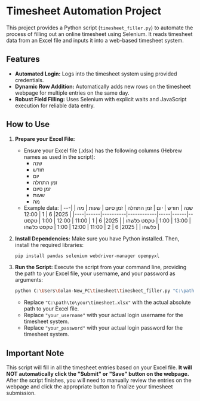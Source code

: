 # Timesheet Automation Project

This project provides a Python script (`timesheet_filler.py`) to automate the process of filling out an online timesheet using Selenium. It reads timesheet data from an Excel file and inputs it into a web-based timesheet system.

## Features

*   **Automated Login:** Logs into the timesheet system using provided credentials.
*   **Dynamic Row Addition:** Automatically adds new rows on the timesheet webpage for multiple entries on the same day.
*   **Robust Field Filling:** Uses Selenium with explicit waits and JavaScript execution for reliable data entry.

## How to Use

1.  **Prepare your Excel File:**
    *   Ensure your Excel file (.xlsx) has the following columns (Hebrew names as used in the script):
        *   שנה
        *   חודש
        *   יום
        *   זמן התחלה
        *   זמן סיום
        *   שעות
        *   מה
    *   Example data:
        | שנה | חודש | יום | זמן התחלה | זמן סיום | שעות | מה |
        |-----|------|-----|------------|----------|------|----|
        | 2025| 6    | 1   | 12:00      | 13:00    | 1:00 | טקסט כלשהו |
        | 2025| 6    | 1   | 11:00      | 12:00    | 1:00 | טקסט כלשהו |
        | 2025| 6    | 2   | 11:00      | 12:00    | 1:00 | טקסט כלשהו |
        

2.  **Install Dependencies:**
    Make sure you have Python installed. Then, install the required libraries:
    ```bash
    pip install pandas selenium webdriver-manager openpyxl
    ```

3.  **Run the Script:**
    Execute the script from your command line, providing the path to your Excel file, your username, and your password as arguments:

    ```bash
    python C:\Users\Golan-New_PC\timesheet\timesheet_filler.py "C:\path\to\your\timesheet.xlsx" "your_username" "your_password"
    ```
    *   Replace `"C:\path\to\your\timesheet.xlsx"` with the actual absolute path to your Excel file.
    *   Replace `"your_username"` with your actual login username for the timesheet system.
    *   Replace `"your_password"` with your actual login password for the timesheet system.

## Important Note

This script will fill in all the timesheet entries based on your Excel file. **It will NOT automatically click the "Submit" or "Save" button on the webpage.** After the script finishes, you will need to manually review the entries on the webpage and click the appropriate button to finalize your timesheet submission.
